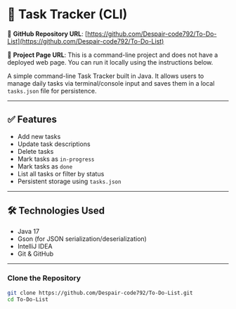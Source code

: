 # 📝 Task Tracker (CLI)

🔗 **GitHub Repository URL**: [https://github.com/Despair-code792/To-Do-List](https://github.com/Despair-code792/To-Do-List)

📄 **Project Page URL**: This is a command-line project and does not have a deployed web page. You can run it locally using the instructions below.

A simple command-line Task Tracker built in Java. It allows users to manage daily tasks via terminal/console input and saves them in a local `tasks.json` file for persistence.

---

## ✅ Features

- Add new tasks
- Update task descriptions
- Delete tasks
- Mark tasks as `in-progress`
- Mark tasks as `done`
- List all tasks or filter by status
- Persistent storage using `tasks.json`

---

## 🛠️ Technologies Used

- Java 17
- Gson (for JSON serialization/deserialization)
- IntelliJ IDEA
- Git & GitHub

---

###  Clone the Repository

```bash
git clone https://github.com/Despair-code792/To-Do-List.git
cd To-Do-List
